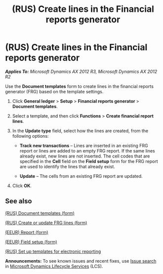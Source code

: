 ﻿---
title: (RUS) Create lines in the Financial reports generator
TOCTitle: (RUS) Create lines in the Financial reports generator
ms:assetid: 062c7e61-0114-4339-a4eb-e016fd487471
ms:mtpsurl: https://technet.microsoft.com/en-us/library/JJ911229(v=AX.60)
ms:contentKeyID: 52075344
ms.date: 04/18/2014
mtps_version: v=AX.60
f1_keywords:
- lines
- create lines
- financial reports generator
---

# (RUS) Create lines in the Financial reports generator 


_**Applies To:** Microsoft Dynamics AX 2012 R3, Microsoft Dynamics AX 2012 R2_

Use the **Document templates** form to create lines in the financial reports generator (FRG) based on the template settings.

1.  Click **General ledger** \> **Setup** \> **Financial reports generator** \> **Document templates**.

2.  Select a template, and then click **Functions** \> **Create financial report lines**.

3.  In the **Update type** field, select how the lines are created, from the following options:
    
      - **Track new transactions** – Lines are inserted in an existing FRG report or lines are added to an empty FRG report. If the same lines already exist, new lines are not inserted. The cell codes that are specified in the **Cell** field on the **Field setup** form for the FRG report are used to identify the lines that already exist.
    
      - **Update** – The cells from an existing FRG report are updated.

4.  Click **OK**.

## See also

[(RUS) Document templates (form)](https://technet.microsoft.com/en-us/library/jj923585\(v=ax.60\))

[(RUS) Create or update FRG lines (form)](https://technet.microsoft.com/en-us/library/jj911375\(v=ax.60\))

[(EEUR) Report (form)](https://technet.microsoft.com/en-us/library/jj911237\(v=ax.60\))

[(EEUR) Field setup (form)](https://technet.microsoft.com/en-us/library/jj910976\(v=ax.60\))

[(RUS) Set up templates for electronic reporting](rus-set-up-templates-for-electronic-reporting.md)

  
**Announcements:** To see known issues and recent fixes, use [Issue search](http://go.microsoft.com/fwlink/?linkid=389258) in [Microsoft Dynamics Lifecycle Services](http://go.microsoft.com/fwlink/?linkid=306505) (LCS).


